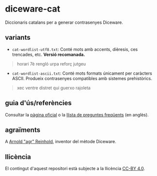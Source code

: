 diceware-cat
============
Diccionaris catalans per a generar contrasenyes Diceware.

variants
--------

* ```cat-wordlist-utf8.txt```: Conté mots amb accents, dièresis, ces trencades, etc. **Versió recomanada.**
> horari 7è rengló urpa reforç jutgeu

* ```cat-wordlist-ascii.txt```: Conté mots formats únicament per caràcters ASCII. Produeix contrasenyes compatibles amb sistemes prehistòrics.
> xec ventre distret qui guerxo rajoleta

guia d'ús/referències
---------------------
Consultar la [pàgina oficial](http://world.std.com/~reinhold/diceware.html) o la [llista de preguntes freqüents](http://world.std.com/~reinhold/dicewarefaq.html) (en anglès).

agraïments
----------
A [Arnold "agr" Reinhold](http://world.std.com/~reinhold/), inventor del mètode Diceware.

llicència
---------
El contingut d'aquest repositori està subjecte a la llicència [CC-BY 4.0](http://creativecommons.org/licenses/by/4.0/).
